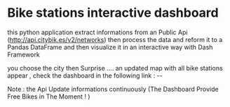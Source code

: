 # Bike stations interactive dashboard

this python application extract informations from an Public Api (http://api.citybik.es/v2/networks)
then process the data and reform it to a Pandas DataFrame and then visualize it in an interactive way with Dash Framework

you choose the city then Surprise .... an updated map with all bike stations appear , check the dashboard in the following link : --

Note : the Api Update informations continuously (The Dashboard Provide Free Bikes in The Moment ! )
